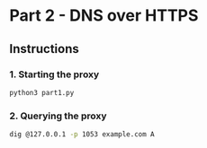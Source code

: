# Part 2 - DNS over HTTPS

## Instructions

### 1. Starting the proxy

```sh
python3 part1.py
```

### 2. Querying the proxy

```sh
dig @127.0.0.1 -p 1053 example.com A
```
